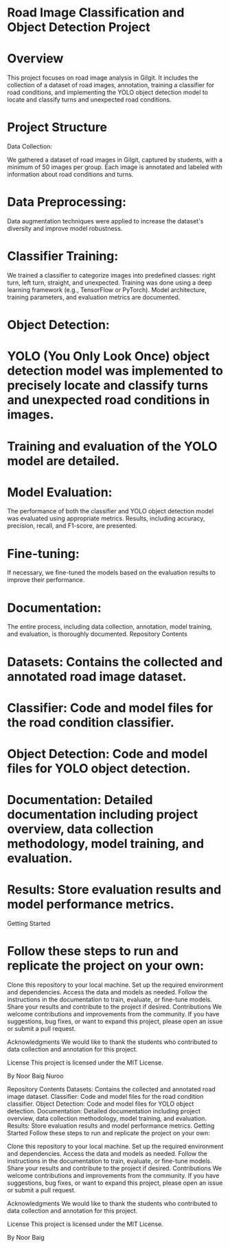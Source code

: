 # Road Image Classification and Object Detection Project
# Overview
This project focuses on road image analysis in Gilgit. It includes the collection of a dataset of road images, annotation, training a classifier for road conditions, and implementing the YOLO object detection model to locate and classify turns and unexpected road conditions.

# Project Structure
Data Collection:

We gathered a dataset of road images in Gilgit, captured by students, with a minimum of 50 images per group.
Each image is annotated and labeled with information about road conditions and turns.
# Data Preprocessing:

Data augmentation techniques were applied to increase the dataset's diversity and improve model robustness.
# Classifier Training:

We trained a classifier to categorize images into predefined classes: right turn, left turn, straight, and unexpected.
Training was done using a deep learning framework (e.g., TensorFlow or PyTorch).
Model architecture, training parameters, and evaluation metrics are documented.
# Object Detection:

# YOLO (You Only Look Once) object detection model was implemented to precisely locate and classify turns and unexpected road conditions in images.
# Training and evaluation of the YOLO model are detailed.
# Model Evaluation:

The performance of both the classifier and YOLO object detection model was evaluated using appropriate metrics.
Results, including accuracy, precision, recall, and F1-score, are presented.
# Fine-tuning:

If necessary, we fine-tuned the models based on the evaluation results to improve their performance.
# Documentation:

The entire process, including data collection, annotation, model training, and evaluation, is thoroughly documented.
Repository Contents
# Datasets: Contains the collected and annotated road image dataset.
# Classifier: Code and model files for the road condition classifier.
# Object Detection: Code and model files for YOLO object detection.
# Documentation: Detailed documentation including project overview, data collection methodology, model training, and evaluation.
# Results: Store evaluation results and model performance metrics.
Getting Started
# Follow these steps to run and replicate the project on your own:

Clone this repository to your local machine.
Set up the required environment and dependencies.
Access the data and models as needed.
Follow the instructions in the documentation to train, evaluate, or fine-tune models.
Share your results and contribute to the project if desired.
Contributions
We welcome contributions and improvements from the community. If you have suggestions, bug fixes, or want to expand this project, please open an issue or submit a pull request.

Acknowledgments
We would like to thank the students who contributed to data collection and annotation for this project.

License
This project is licensed under the MIT License.

By Noor Baig Nuroo








Repository Contents
Datasets: Contains the collected and annotated road image dataset.
Classifier: Code and model files for the road condition classifier.
Object Detection: Code and model files for YOLO object detection.
Documentation: Detailed documentation including project overview, data collection methodology, model training, and evaluation.
Results: Store evaluation results and model performance metrics.
Getting Started
Follow these steps to run and replicate the project on your own:

Clone this repository to your local machine.
Set up the required environment and dependencies.
Access the data and models as needed.
Follow the instructions in the documentation to train, evaluate, or fine-tune models.
Share your results and contribute to the project if desired.
Contributions
We welcome contributions and improvements from the community. If you have suggestions, bug fixes, or want to expand this project, please open an issue or submit a pull request.

Acknowledgments
We would like to thank the students who contributed to data collection and annotation for this project.

License
This project is licensed under the MIT License.

By Noor Baig

